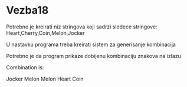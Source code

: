 # Vezba18
Potrebno je kreirati niz stringova koji sadrzi sledece stringove: Heart,Cherry,Coin,Melon,Jocker

U nastavku programa treba kreirati sistem za generisanje kombinacija

Potrebno je da program prikaze dobijenu kombinaciju znakova na izlazu

Combination is:

Jocker Melon Melon Heart Coin
